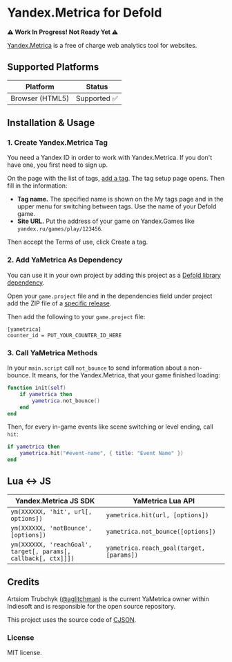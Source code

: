 # Yandex.Metrica for Defold

**⚠️ Work In Progress! Not Ready Yet ⚠️**

[Yandex.Metrica](https://metrika.yandex.com/) is a free of charge web analytics tool for websites.

## Supported Platforms

| Platform        | Status |
| --------------- | ------ |
| Browser (HTML5) | Supported ✅ |

## Installation & Usage

### 1. Create Yandex.Metrica Tag

You need a Yandex ID in order to work with Yandex.Metrica. If you don't have one, you first need to sign up.

On the page with the list of tags, [add a tag](https://metrica.yandex.com/add). The tag setup page opens. Then fill in the information:

- **Tag name.** The specified name is shown on the My tags page and in the upper menu for switching between tags. Use the name of your Defold game.
- **Site URL.** Put the address of your game on Yandex.Games like `yandex.ru/games/play/123456`.

Then accept the Terms of use, click Create a tag.

### 2. Add YaMetrica As Dependency

You can use it in your own project by adding this project as a [Defold library dependency](http://www.defold.com/manuals/libraries/).

Open your `game.project` file and in the dependencies field under project add the ZIP file of a [specific release](https://github.com/indiesoftby/defold-yametrica/tags).

Then add the following to your `game.project` file:

```
[yametrica]
counter_id = PUT_YOUR_COUNTER_ID_HERE
```

### 3. Call YaMetrica Methods

In your `main.script` call `not_bounce` to send information about a non-bounce. It means, for the Yandex.Metrica, that your game finished loading:

```lua
function init(self)
	if yametrica then
		yametrica.not_bounce()
	end
end
```

Then, for every in-game events like scene switching or level ending, call `hit`:

```lua
if yametrica then
    yametrica.hit("#event-name", { title: "Event Name" })
end
```

## Lua <-> JS

| Yandex.Metrica JS SDK | YaMetrica Lua API |
| --------------------- | ----------------- |
| `ym(XXXXXX, 'hit', url[, options])` | `yametrica.hit(url, [options])` |
| `ym(XXXXXX, 'notBounce', [options])` | `yametrica.not_bounce([options])` |
| `ym(XXXXXX, 'reachGoal', target[, params[, callback[, ctx]]])` | `yametrica.reach_goal(target, [params])` |

## Credits

Artsiom Trubchyk ([@aglitchman](https://github.com/aglitchman)) is the current YaMetrica owner within Indiesoft and is responsible for the open source repository.

This project uses the source code of [CJSON](https://github.com/mpx/lua-cjson).

### License

MIT license.
